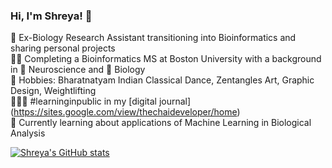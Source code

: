 ### Hi, I'm Shreya! 👋

 🧬 Ex-Biology Research Assistant transitioning into Bioinformatics and sharing personal projects<br/>
 👩‍🏫 Completing a Bioinformatics MS at Boston University with a background in 🧠 Neuroscience and 🧪 Biology <br/>
 💚 Hobbies: Bharatnatyam Indian Classical Dance, Zentangles Art, Graphic Design, Weightlifting <br/>
 👩🏽‍💻 #learninginpublic in my [digital journal] (https://sites.google.com/view/thechaideveloper/home)<br/>
 💭 Currently learning about applications of Machine Learning in Biological Analysis

 [![Shreya's GitHub stats](https://github-readme-stats.vercel.app/api?username=Shreya-Das-uoft&show_icons=true&theme=synthwave&hide=issues)](https://github.com/anuraghazra/github-readme-stats)

 
